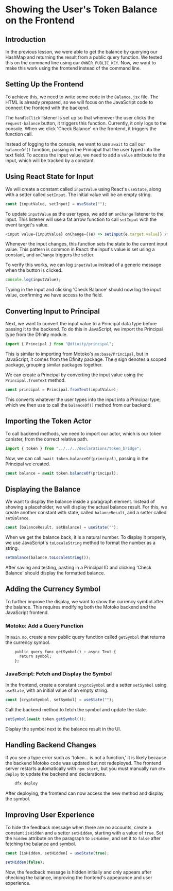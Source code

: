 # Showing the User's Token Balance on the Frontend

## Introduction

In the previous lesson, we were able to get the balance by querying our HashMap and returning the result from a public query function. We tested this on the command line using our `OWNER_PUBLIC_KEY`. Now, we want to make this work using the frontend instead of the command line.

## Setting Up the Frontend

To achieve this, we need to write some code in the `Balance.jsx` file. The HTML is already prepared, so we will focus on the JavaScript code to connect the frontend with the backend.

The `handleClick` listener is set up so that whenever the user clicks the `request-balance` button, it triggers this function. Currently, it only logs to the console. When we click 'Check Balance' on the frontend, it triggers the function call.

Instead of logging to the console, we want to use `await` to call our `balanceOf()` function, passing in the Principal that the user typed into the text field. To access the input value, we need to add a `value` attribute to the input, which will be tracked by a constant.

## Using React State for Input

We will create a constant called `inputValue` using React's `useState`, along with a setter called `setInput`. The initial value will be an empty string.

```js
const [inputValue, setInput] = useState("");
```

To update `inputValue` as the user types, we add an `onChange` listener to the input. This listener will use a fat arrow function to call `setInput` with the event target's value.

```js
<input value={inputValue} onChange={(e) => setInput(e.target.value)} />
```

Whenever the input changes, this function sets the state to the current input value. This pattern is common in React: the input's value is set using a constant, and `onChange` triggers the setter.

To verify this works, we can log `inputValue` instead of a generic message when the button is clicked.

```js
console.log(inputValue);
```

Typing in the input and clicking 'Check Balance' should now log the input value, confirming we have access to the field.

## Converting Input to Principal

Next, we want to convert the input value to a Principal data type before passing it to the backend. To do this in JavaScript, we import the Principal type from the Dfinity module.

```js
import { Principal } from "@dfinity/principal";
```

This is similar to importing from Motoko's `mo:base/Principal`, but in JavaScript, it comes from the Dfinity package. The `@` sign denotes a scoped package, grouping similar packages together.

We can create a Principal by converting the input value using the `Principal.fromText` method.

```js
const principal = Principal.fromText(inputValue);
```

This converts whatever the user types into the input into a Principal type, which we then use to call the `balanceOf()` method from our backend.

## Importing the Token Actor

To call backend methods, we need to import our actor, which is our token canister, from the correct relative path.

```js
import { token } from "../../../declarations/token_bridge";
```

Now, we can call `await token.balanceOf(principal)`, passing in the Principal we created.

```js
const balance = await token.balanceOf(principal);
```

## Displaying the Balance

We want to display the balance inside a paragraph element. Instead of showing a placeholder, we will display the actual balance result. For this, we create another constant with state, called `balanceResult`, and a setter called `setBalance`.

```js
const [balanceResult, setBalance] = useState("");
```

When we get the balance back, it is a natural number. To display it properly, we use JavaScript's `toLocaleString` method to format the number as a string.

```js
setBalance(balance.toLocaleString());
```

After saving and testing, pasting in a Principal ID and clicking 'Check Balance' should display the formatted balance.

## Adding the Currency Symbol

To further improve the display, we want to show the currency symbol after the balance. This requires modifying both the Motoko backend and the JavaScript frontend.

### Motoko: Add a Query Function

In `main.mo`, create a new public query function called `getSymbol` that returns the currency symbol.

```mo
    public query func getSymbol() : async Text {
      return symbol;
    };
```

### JavaScript: Fetch and Display the Symbol

In the frontend, create a constant `cryptoSymbol` and a setter `setSymbol` using `useState`, with an initial value of an empty string.

```js
const [cryptoSymbol, setSymbol] = useState("");
```

Call the backend method to fetch the symbol and update the state.

```js
setSymbol(await token.getSymbol());
```

Display the symbol next to the balance result in the UI.

## Handling Backend Changes

If you see a type error such as 'token... is not a function,' it is likely because the backend Motoko code was updated but not redeployed. The frontend server restarts automatically with `npm start`, but you must manually run `dfx deploy` to update the backend and declarations.

```bash
    dfx deploy
```

After deploying, the frontend can now access the new method and display the symbol.

## Improving User Experience

To hide the feedback message when there are no accounts, create a constant `isHidden` and a setter `setHidden`, starting with a value of `true`. Set the `hidden` attribute on the paragraph to `isHidden`, and set it to `false` after fetching the balance and symbol.

```js
const [isHidden, setHidden] = useState(true);
```

```js
setHidden(false);
```

Now, the feedback message is hidden initially and only appears after checking the balance, improving the frontend's appearance and user experience.
